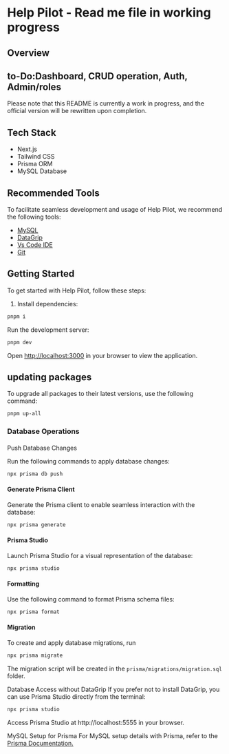# Help Pilot - Read me file in working progress

## Overview

## to-Do:Dashboard, CRUD operation, Auth, Admin/roles



Please note that this README is currently a work in progress, and the official version will be rewritten upon completion.

## Tech Stack

- Next.js
- Tailwind CSS
- Prisma ORM
- MySQL Database

## Recommended Tools

To facilitate seamless development and usage of Help Pilot, we recommend the following tools:

- [MySQL](https://dev.mysql.com/downloads/mysql/)
- [DataGrip](https://www.jetbrains.com/datagrip/)
- [Vs Code IDE](https://code.visualstudio.com/)
- [Git](https://git-scm.com/)

## Getting Started

To get started with Help Pilot, follow these steps:

1. Install dependencies:

```bash
pnpm i
```

Run the development server:

```sh
pnpm dev
```

Open [http://localhost:3000](http://localhost:3000) in your browser to view the application.

## updating packages

To upgrade all packages to their latest versions, use the following command:

```sh
pnpm up-all
```

### Database Operations

####

Push Database Changes

Run the following commands to apply database changes:

```sh
npx prisma db push
```

#### Generate Prisma Client

Generate the Prisma client to enable seamless interaction with the database:

```sh
npx prisma generate
```

#### Prisma Studio

Launch Prisma Studio for a visual representation of the database:

```sh
npx prisma studio
```

#### Formatting

Use the following command to format Prisma schema files:

```sh
npx prisma format
```

#### Migration

To create and apply database migrations, run

```sh
npx prisma migrate
```

The migration script will be created in the `prisma/migrations/migration.sql` folder.

Database Access without DataGrip
If you prefer not to install DataGrip, you can use Prisma Studio directly from the terminal:

```sh
npx prisma studio
```

Access Prisma Studio at http://localhost:5555 in your browser.

MySQL Setup for Prisma
For MySQL setup details with Prisma, refer to the [Prisma Documentation.](https://www.prisma.io/docs/concepts/database-connectors/mysql)
